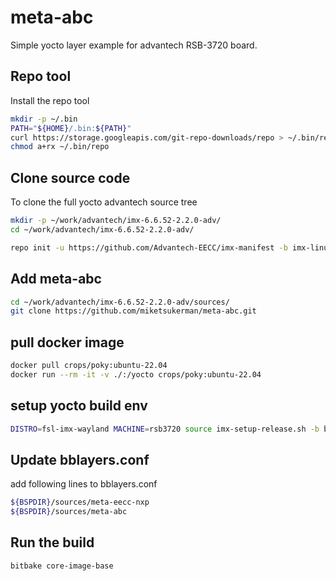 # meta-abc

Simple yocto layer example for advantech RSB-3720 board.

## Repo tool

Install the repo tool

```bash
mkdir -p ~/.bin
PATH="${HOME}/.bin:${PATH}"
curl https://storage.googleapis.com/git-repo-downloads/repo > ~/.bin/repo
chmod a+rx ~/.bin/repo
```

## Clone source code

To clone the full yocto advantech source tree

```bash
mkdir -p ~/work/advantech/imx-6.6.52-2.2.0-adv/
cd ~/work/advantech/imx-6.6.52-2.2.0-adv/

repo init -u https://github.com/Advantech-EECC/imx-manifest -b imx-linux-scarthgap-adv -m imx-6.6.52-2.2.0-adv.xml

```

## Add meta-abc

```bash
cd ~/work/advantech/imx-6.6.52-2.2.0-adv/sources/
git clone https://github.com/miketsukerman/meta-abc.git
```

## pull docker image

```bash
docker pull crops/poky:ubuntu-22.04
docker run --rm -it -v ./:/yocto crops/poky:ubuntu-22.04
```

## setup yocto build env

```bash
DISTRO=fsl-imx-wayland MACHINE=rsb3720 source imx-setup-release.sh -b build-wayland
```

## Update bblayers.conf

add following lines to bblayers.conf

```bash
${BSPDIR}/sources/meta-eecc-nxp
${BSPDIR}/sources/meta-abc
```

## Run the build

```bash
bitbake core-image-base
```
